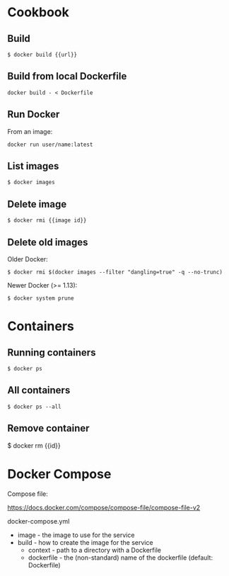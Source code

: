 # Cookbook

## Build

```
$ docker build {{url}}
```

## Build from local Dockerfile

```
docker build - < Dockerfile
```

## Run Docker

From an image:

```
docker run user/name:latest
```

## List images

```
$ docker images
```

## Delete image

```
$ docker rmi {{image id}}
```

## Delete old images

Older Docker:

```
$ docker rmi $(docker images --filter "dangling=true" -q --no-trunc)
```

Newer Docker (>= 1.13):

```
$ docker system prune
```

# Containers

## Running containers

```
$ docker ps
```

## All containers

```
$ docker ps --all
```

## Remove container

$ docker rm {{id}}

# Docker Compose

Compose file:

https://docs.docker.com/compose/compose-file/compose-file-v2

docker-compose.yml

* image - the image to use for the service 
* build - how to create the image for the service
  * context - path to a directory with a Dockerfile
  * dockerfile - the (non-standard) name of the dockerfile (default: Dockerfile)
